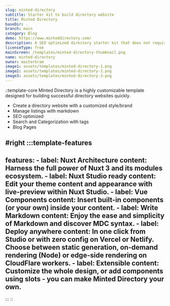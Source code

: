 ```yaml
---
slug: minted-directory
subtitle: Starter kit to build directory website
title: Minted Directory
baseDir: .
branch: main
category: Blog
demo: https://www.minteddirectory.com/
description: A SEO optimized directory starter kit that does not require a database.
licenseType: free
mainScreen: /templates/minted-directory-thumbnail.png
name: minted-directory
owner: masterkram
image1: assets/templates/minted-directory-1.png
image2: assets/templates/minted-directory-2.png
image3: assets/templates/minted-directory-3.png
---
```


::template-core
Minted Directory is a highly customizable template designed for building successful directory websites quickly.

- Create a directory website with a customized style/brand
- Manage listings with markdown
- SEO optimized
- Search and Categorization with tags
- Blog Pages

#right
  :::template-features
  ---
  features:
    - label: Nuxt Architecture
      content: Harness the full power of Nuxt 3 and its modules ecosystem.
    - label: Nuxt Studio ready
      content: Edit your theme content and appearance with live-preview within Nuxt Studio.
    - label: Vue Components
      content: Insert built-in components (or your own) inside your content.
    - label: Write Markdown
      content: Enjoy the ease and simplicity of Markdown and discover MDC syntax.
    - label: Deploy anywhere
      content: In one click from Studio or with zero config on Vercel or Netlify. Choose between static generation, on-demand rendering (Node) or edge-side rendering on CloudFlare workers.
    - label: Extensible
      content: Customize the whole design, or add components using slots - you can make Minted Directory your own.
  ---
  :::
::
